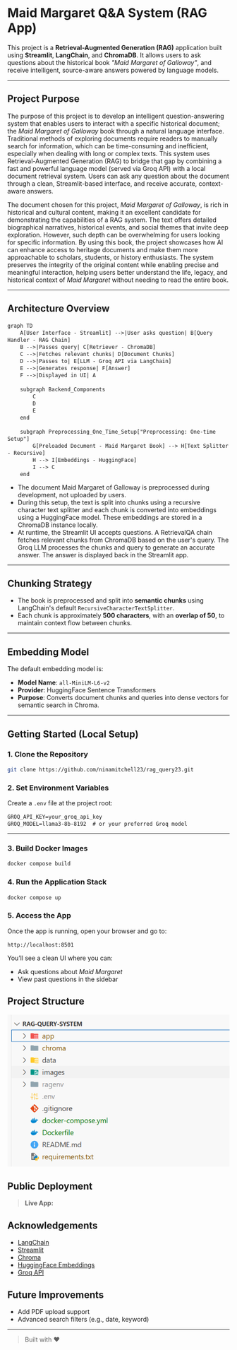 
# Maid Margaret Q&A System (RAG App)

This project is a **Retrieval-Augmented Generation (RAG)** application built using **Streamlit**, **LangChain**, and **ChromaDB**. It allows users to ask questions about the historical book *"Maid Margaret of Galloway"*, and receive intelligent, source-aware answers powered by language models.

---
## Project Purpose

The purpose of this project is to develop an intelligent question-answering system that enables users to interact with a specific historical document; the *Maid Margaret of Galloway* book through a natural language interface. Traditional methods of exploring documents require readers to manually search for information, which can be time-consuming and inefficient, especially when dealing with long or complex texts. This system uses Retrieval-Augmented Generation (RAG) to bridge that gap by combining a fast and powerful language model (served via Groq API) with a local document retrieval system. Users can ask any question about the document through a clean, Streamlit-based interface, and receive accurate, context-aware answers.

The document chosen for this project, *Maid Margaret of Galloway*, is rich in historical and cultural content, making it an excellent candidate for demonstrating the capabilities of a RAG system. The text offers detailed biographical narratives, historical events, and social themes that invite deep exploration. However, such depth can be overwhelming for users looking for specific information. By using this book, the project showcases how AI can enhance access to heritage documents and make them more approachable to scholars, students, or history enthusiasts. The system preserves the integrity of the original content while enabling precise and meaningful interaction, helping users better understand the life, legacy, and historical context of *Maid Margaret* without needing to read the entire book.

---
## Architecture Overview

```mermaid
graph TD
    A[User Interface - Streamlit] -->|User asks question| B[Query Handler - RAG Chain]
    B -->|Passes query| C[Retriever - ChromaDB]
    C -->|Fetches relevant chunks| D[Document Chunks]
    D -->|Passes to| E[LLM - Groq API via LangChain]
    E -->|Generates response| F[Answer]
    F -->|Displayed in UI| A

    subgraph Backend_Components
        C
        D
        E
    end

    subgraph Preprocessing_One_Time_Setup["Preprocessing: One-time Setup"]
        G[Preloaded Document - Maid Margaret Book] --> H[Text Splitter - Recursive]
        H --> I[Embeddings - HuggingFace]
        I --> C
    end

```

- The document Maid Margaret of Galloway is preprocessed during development, not uploaded by users.
- During this setup, the text is split into chunks using a recursive character text splitter and each chunk is converted into embeddings using a HuggingFace model. These  embeddings are stored in a ChromaDB instance locally.
- At runtime, the Streamlit UI accepts questions. A RetrievalQA chain fetches relevant chunks from ChromaDB based on the user's query. The Groq LLM processes the chunks and query to generate an accurate answer. The answer is displayed back in the Streamlit app.

---
## Chunking Strategy

- The book is preprocessed and split into **semantic chunks** using LangChain's default `RecursiveCharacterTextSplitter`.
- Each chunk is approximately **500 characters**, with an **overlap of 50**, to maintain context flow between chunks.

---
## Embedding Model

The default embedding model is:

- **Model Name**: `all-MiniLM-L6-v2`
- **Provider**: HuggingFace Sentence Transformers
- **Purpose**: Converts document chunks and queries into dense vectors for semantic search in Chroma.

---
## Getting Started (Local Setup)

### 1. Clone the Repository

```bash
git clone https://github.com/ninamitchell23/rag_query23.git
```

### 2. Set Environment Variables

Create a `.env` file at the project root:

```
GROQ_API_KEY=your_groq_api_key
GROQ_MODEL=llama3-8b-8192  # or your preferred Groq model
```

---

### 3. Build Docker Images

```bash
docker compose build
```

### 4. Run the Application Stack

```bash
docker compose up
```

### 5. Access the App

Once the app is running, open your browser and go to:

```
http://localhost:8501
```

You’ll see a clean UI where you can:
- Ask questions about *Maid Margaret*
- View past questions in the sidebar


##  Project Structure

![Project Structure](images/project_structure.png)


##  Public Deployment

> **Live App:** 


## Acknowledgements

- [LangChain](https://github.com/langchain-ai/langchain)
- [Streamlit](https://streamlit.io)
- [Chroma](https://www.trychroma.com/)
- [HuggingFace Embeddings](https://huggingface.co/sentence-transformers/all-MiniLM-L6-v2)
- [Groq API](https://console.groq.com/)


## Future Improvements

- Add PDF upload support
- Advanced search filters (e.g., date, keyword)

---
> Built with ❤️ 

